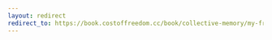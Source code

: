 ```yaml
---
layout: redirect
redirect_to: https://book.costoffreedom.cc/book/collective-memory/my-friend-is-not-free.html
---
```

